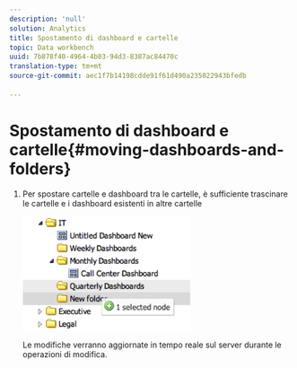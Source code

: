 ```yaml
---
description: 'null'
solution: Analytics
title: Spostamento di dashboard e cartelle
topic: Data workbench
uuid: 7b878f40-4964-4b03-94d3-8387ac84470c
translation-type: tm+mt
source-git-commit: aec1f7b14198cdde91f61d490a235022943bfedb

---
```



# Spostamento di dashboard e cartelle{#moving-dashboards-and-folders}

1. Per spostare cartelle e dashboard tra le cartelle, è sufficiente trascinare le cartelle e i dashboard esistenti in altre cartelle

   ![](assets/move_folder.png)

   Le modifiche verranno aggiornate in tempo reale sul server durante le operazioni di modifica.
